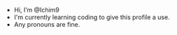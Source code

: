 - Hi, I’m @Ichim9
- I'm currently learning coding to give this profile a use.
- Any pronouns are fine.


<!---
Ichim9/Ichim9 is a ✨ special ✨ repository because its `README.md` (this file) appears on your GitHub profile.
You can click the Preview link to take a look at your changes.
--->
